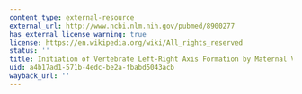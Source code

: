 ```yaml
---
content_type: external-resource
external_url: http://www.ncbi.nlm.nih.gov/pubmed/8900277
has_external_license_warning: true
license: https://en.wikipedia.org/wiki/All_rights_reserved
status: ''
title: Initiation of Vertebrate Left-Right Axis Formation by Maternal Vg1
uid: a4b17ad1-571b-4edc-be2a-fbabd5043acb
wayback_url: ''
---
```


